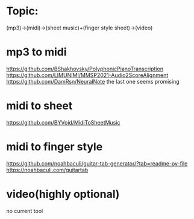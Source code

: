 # Topic:
(mp3)->(midi)->(sheet music)+(finger style sheet)->(video)

# mp3 to midi
https://github.com/BShakhovsky/PolyphonicPianoTranscription
https://github.com/LIMUNIMI/MMSP2021-Audio2ScoreAlignment
https://github.com/DamRsn/NeuralNote
the last one seems promising

# midi to sheet
https://github.com/BYVoid/MidiToSheetMusic

# midi to finger style
https://github.com/noahbaculi/guitar-tab-generator/?tab=readme-ov-file
https://noahbaculi.com/guitartab

# video(highly optional) 
no current tool
